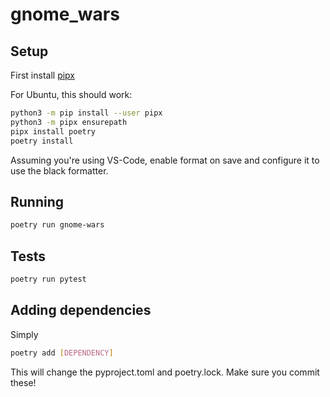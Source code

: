 # gnome_wars

## Setup
First install [pipx](https://github.com/pypa/pipx#install-pipx)

For Ubuntu, this should work:

```bash
python3 -m pip install --user pipx
python3 -m pipx ensurepath
pipx install poetry
poetry install
```

Assuming you're using VS-Code, enable format on save and configure it to use
the black formatter.

## Running
```bash
poetry run gnome-wars
```

## Tests
```bash
poetry run pytest
```

## Adding dependencies
Simply
```bash
poetry add [DEPENDENCY]
```

This will change the pyproject.toml and poetry.lock. Make sure you commit these!
